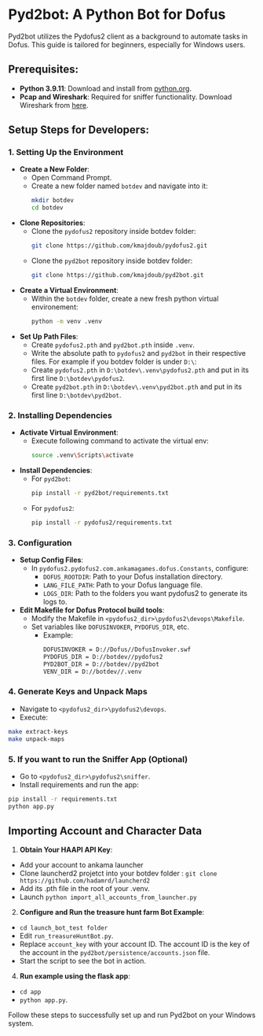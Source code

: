 # Pyd2bot: A Python Bot for Dofus

Pyd2bot utilizes the Pydofus2 client as a background to automate tasks in Dofus. This guide is tailored for beginners, especially for Windows users.

## Prerequisites:
- **Python 3.9.11**: Download and install from [python.org](https://www.python.org/downloads/release/python-3911/).
- **Pcap and Wireshark**: Required for sniffer functionality. Download Wireshark from [here](https://www.wireshark.org/download.html).

## Setup Steps for Developers:

### 1. Setting Up the Environment
- **Create a New Folder**: 
  - Open Command Prompt.
  - Create a new folder named `botdev` and navigate into it:
    ```bash
    mkdir botdev
    cd botdev
    ```
- **Clone Repositories**:
  - Clone the `pydofus2` repository inside botdev folder:
    ```bash
    git clone https://github.com/kmajdoub/pydofus2.git
    ```
  - Clone the `pyd2bot` repository inside botdev folder:
    ```bash
    git clone https://github.com/kmajdoub/pyd2bot.git
    ```
- **Create a Virtual Environment**:
  - Within the `botdev` folder, create a new fresh python virtual environement:
    ```bash
    python -m venv .venv
    ```
- **Set Up Path Files**:
  - Create `pydofus2.pth` and `pyd2bot.pth` inside `.venv`.
  - Write the absolute path to `pydofus2` and `pyd2bot` in their respective files.
For example if you botdev folder is under `D:\`:
  - Create `pydofus2.pth` in `D:\botdev\.venv\pydofus2.pth` and put in its first line `D:\botdev\pydofus2`.
  - Create `pyd2bot.pth` in `D:\botdev\.venv\pyd2bot.pth` and put in its first line `D:\botdev\pyd2bot`.

### 2. Installing Dependencies
- **Activate Virtual Environment**:
  - Execute following command to activate the virtual env:
    ```bash
    source .venv\Scripts\activate
    ```
- **Install Dependencies**:
  - For `pyd2bot`:
    ```bash
    pip install -r pyd2bot/requirements.txt
    ```
  - For `pydofus2`:
    ```bash
    pip install -r pydofus2/requirements.txt
    ```

### 3. Configuration
- **Setup Config Files**:
  - In `pydofus2.pydofus2.com.ankamagames.dofus.Constants`, configure:
    - `DOFUS_ROOTDIR`: Path to your Dofus installation directory.
    - `LANG_FILE_PATH`: Path to your Dofus language file.
    - `LOGS_DIR`: Path to the folders you want pydofus2 to generate its logs to.
- **Edit Makefile for Dofus Protocol build tools**:
  - Modify the Makefile in `<pydofus2_dir>\pydofus2\devops\Makefile`.
  - Set variables like `DOFUSINVOKER`, `PYDOFUS_DIR`, etc.
    - Example:
      ```bash
      DOFUSINVOKER = D://Dofus//DofusInvoker.swf
      PYDOFUS_DIR = D://botdev//pydofus2
      PYD2BOT_DIR = D://botdev//pyd2bot
      VENV_DIR = D://botdev//.venv
      ```

### 4. Generate Keys and Unpack Maps
- Navigate to `<pydofus2_dir>\pydofus2\devops`.
- Execute:
```bash
make extract-keys
make unpack-maps
```
### 5. If you want to run the Sniffer App (Optional)
- Go to `<pydofus2_dir>\pydofus2\sniffer`.
- Install requirements and run the app:
```bash
pip install -r requirements.txt
python app.py
```

## Importing Account and Character Data

1. **Obtain Your HAAPI API Key**:
  - Add your account to ankama launcher
  - Clone launcherd2 projetct into your botdev folder : ```git clone https://github.com/hadamrd/launcherd2```
  - Add its .pth file in the root of your .venv.
  - Launch `python import_all_accounts_from_launcher.py`

2. **Configure and Run the treasure hunt farm Bot Example**:
 - `cd launch_bot_test folder`
 - Edit `run_treasureHuntBot.py`.
 - Replace `account_key` with your account ID. The account ID is the key of the account in the `pyd2bot/persistence/accounts.json` file.
 - Start the script to see the bot in action.

4. **Run example using the flask app**:
 - `cd app`
 - `python app.py`.

Follow these steps to successfully set up and run Pyd2bot on your Windows system.